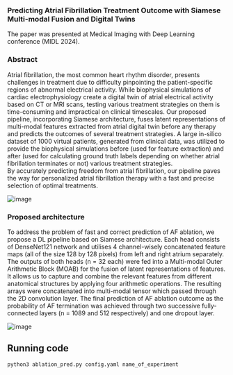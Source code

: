 ### Predicting Atrial Fibrillation Treatment Outcome with Siamese Multi-modal Fusion and Digital Twins

The paper was presented at Medical Imaging with Deep Learning conference (MIDL 2024).

  ### Abstract
  
Atrial fibrillation, the most common heart rhythm disorder, presents challenges in treatment due to difficulty pinpointing the patient-specific regions of abnormal electrical activity. 
While biophysical simulations of cardiac electrophysiology create a digital twin of atrial electrical activity based on CT or MRI scans, testing various treatment strategies on them is time-consuming and impractical on clinical timescales.
Our proposed pipeline, incorporating Siamese architecture, fuses latent representations of multi-modal features extracted from atrial digital twin before any therapy and predicts the outcomes of several treatment strategies.
A large in-silico dataset of 1000 virtual patients, generated from clinical data, was utilized to provide the biophysical simulations before (used for feature extraction) and after (used for calculating ground truth labels depending on whether atrial fibrillation terminates or not) various treatment strategies.  
By accurately predicting freedom from atrial fibrillation, our pipeline paves the way for personalized atrial fibrillation therapy with a fast and precise selection of optimal treatments.

![image](midl_pipeline.png)

### Proposed architecture

To address the problem of fast and correct prediction of AF ablation, we propose a DL pipeline based on Siamese architecture.
Each head consists of DenseNet121 network and utilises 4 channel-wisely concatenated feature maps (all of the size 128 by 128 pixels) from left and right atrium separately.
The outputs of both heads (n = 32 each) were fed into a Multi-modal Outer Arithmetic Block (MOAB) for the fusion of latent representations of features.
It allows us to capture and combine the relevant features from different anatomical structures by applying four arithmetic operations. 
The resulting arrays were concatenated into multi-modal tensor which passed through the 2D convolution layer.
The final prediction of AF ablation outcome as the probability of AF termination was achieved through two successive fully-connected layers (n = 1089 and 512 respectively) and one dropout layer.

![image](siamese_moab.png)

## Running code 

```
python3 ablation_pred.py config.yaml name_of_experiment
```
